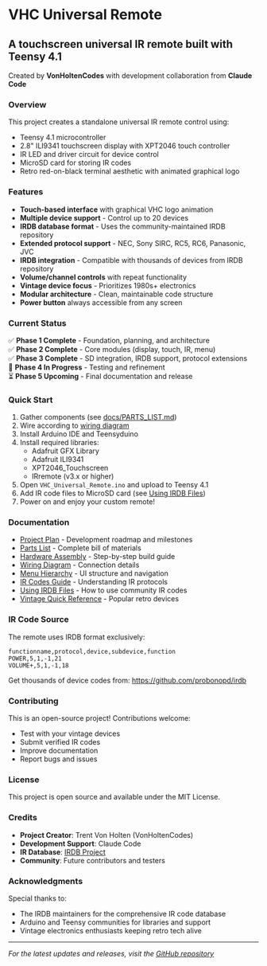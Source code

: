 # VHC Universal Remote
## A touchscreen universal IR remote built with Teensy 4.1

Created by **VonHoltenCodes** with development collaboration from **Claude Code**

### Overview
This project creates a standalone universal IR remote control using:
- Teensy 4.1 microcontroller
- 2.8" ILI9341 touchscreen display with XPT2046 touch controller
- IR LED and driver circuit for device control
- MicroSD card for storing IR codes
- Retro red-on-black terminal aesthetic with animated graphical logo

### Features
- **Touch-based interface** with graphical VHC logo animation
- **Multiple device support** - Control up to 20 devices
- **IRDB database format** - Uses the community-maintained IRDB repository
- **Extended protocol support** - NEC, Sony SIRC, RC5, RC6, Panasonic, JVC
- **IRDB integration** - Compatible with thousands of devices from IRDB repository
- **Volume/channel controls** with repeat functionality
- **Vintage device focus** - Prioritizes 1980s+ electronics
- **Modular architecture** - Clean, maintainable code structure
- **Power button** always accessible from any screen

### Current Status
✅ **Phase 1 Complete** - Foundation, planning, and architecture  
✅ **Phase 2 Complete** - Core modules (display, touch, IR, menu)  
✅ **Phase 3 Complete** - SD integration, IRDB support, protocol extensions  
🚧 **Phase 4 In Progress** - Testing and refinement  
⏳ **Phase 5 Upcoming** - Final documentation and release

### Quick Start
1. Gather components (see [docs/PARTS_LIST.md](docs/PARTS_LIST.md))
2. Wire according to [wiring diagram](docs/wiring_diagram.md)
3. Install Arduino IDE and Teensyduino
4. Install required libraries:
   - Adafruit GFX Library
   - Adafruit ILI9341
   - XPT2046_Touchscreen
   - IRremote (v3.x or higher)
5. Open `VHC_Universal_Remote.ino` and upload to Teensy 4.1
6. Add IR code files to MicroSD card (see [Using IRDB Files](docs/using_irdb_files.md))
7. Power on and enjoy your custom remote!

### Documentation
- [Project Plan](PROJECT_PLAN.md) - Development roadmap and milestones
- [Parts List](docs/PARTS_LIST.md) - Complete bill of materials
- [Hardware Assembly](docs/hardware_assembly.md) - Step-by-step build guide
- [Wiring Diagram](docs/wiring_diagram.md) - Connection details
- [Menu Hierarchy](docs/menu_hierarchy.md) - UI structure and navigation
- [IR Codes Guide](docs/ir_codes_guide.md) - Understanding IR protocols
- [Using IRDB Files](docs/using_irdb_files.md) - How to use community IR codes
- [Vintage Quick Reference](docs/vintage_quick_reference.md) - Popular retro devices

### IR Code Source
The remote uses IRDB format exclusively:

```csv
functionname,protocol,device,subdevice,function
POWER,5,1,-1,21
VOLUME+,5,1,-1,18
```

Get thousands of device codes from: https://github.com/probonopd/irdb

### Contributing
This is an open-source project! Contributions welcome:
- Test with your vintage devices
- Submit verified IR codes
- Improve documentation
- Report bugs and issues

### License
This project is open source and available under the MIT License.

### Credits
- **Project Creator**: Trent Von Holten (VonHoltenCodes)
- **Development Support**: Claude Code
- **IR Database**: [IRDB Project](https://github.com/probonopd/irdb)
- **Community**: Future contributors and testers

### Acknowledgments
Special thanks to:
- The IRDB maintainers for the comprehensive IR code database
- Arduino and Teensy communities for libraries and support
- Vintage electronics enthusiasts keeping retro tech alive

---
*For the latest updates and releases, visit the [GitHub repository](https://github.com/VonHoltenCodes/VHC-universal-remote)*